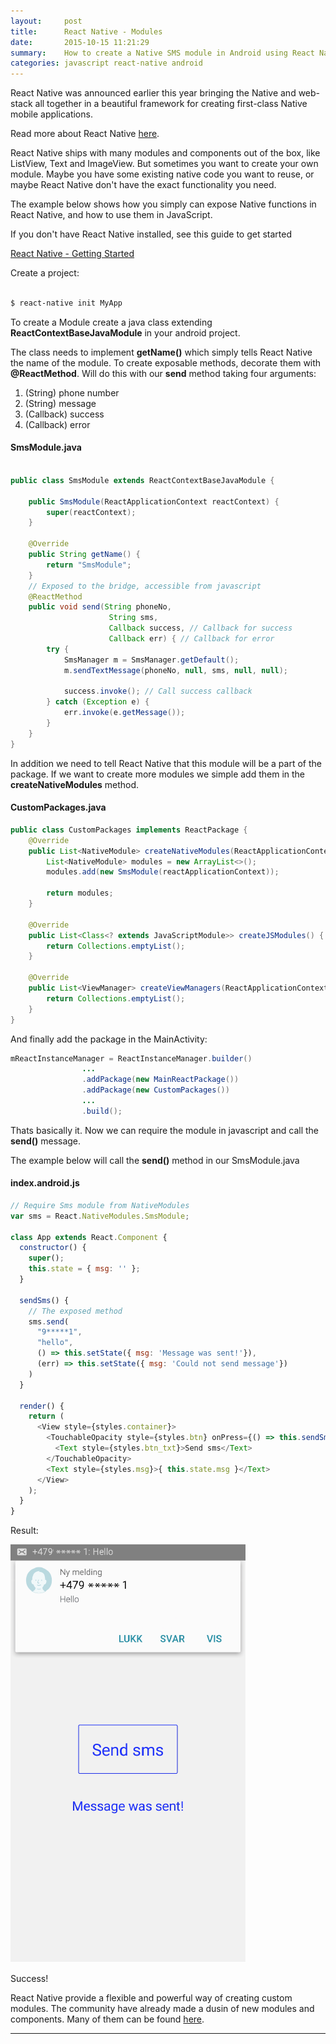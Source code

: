 ```yaml
---
layout:     post
title:      React Native - Modules
date:       2015-10-15 11:21:29
summary:    How to create a Native SMS module in Android using React Native
categories: javascript react-native android
---
```

React Native was announced earlier this year bringing the Native and web-stack all together in a beautiful framework for creating first-class Native mobile applications.

Read more about React Native [here](https://facebook.github.io/react-native/).

React Native ships with many modules and components out of the box, like ListView, Text and ImageView. But sometimes you want to create your own module. Maybe you have some existing native code you want to reuse, or maybe React Native don't have the exact functionality you need.

The example below shows how you simply can expose Native functions in React Native, and how to use them in JavaScript.

If you don't have React Native installed, see this guide to get started

[React Native - Getting Started](https://facebook.github.io/react-native/docs/getting-started.html#content)


Create a project:

```bash

$ react-native init MyApp

```

To create a Module create a java class extending **ReactContextBaseJavaModule** in your android project.

The class needs to implement **getName()** which simply tells React Native the name of the module.
To create exposable methods, decorate them with **@ReactMethod**. Will do this with our **send** method taking four arguments:

1. (String) phone number
2. (String) message
3. (Callback) success
4. (Callback) error

#### SmsModule.java
```java

public class SmsModule extends ReactContextBaseJavaModule {

    public SmsModule(ReactApplicationContext reactContext) {
        super(reactContext);
    }

    @Override
    public String getName() {
        return "SmsModule";
    }
    // Exposed to the bridge, accessible from javascript
    @ReactMethod
    public void send(String phoneNo, 
                      String sms, 
                      Callback success, // Callback for success 
                      Callback err) { // Callback for error
        try {
            SmsManager m = SmsManager.getDefault();
            m.sendTextMessage(phoneNo, null, sms, null, null);

            success.invoke(); // Call success callback
        } catch (Exception e) {
            err.invoke(e.getMessage());
        }
    }
}

```
In addition we need to tell React Native that this module will be a part of the package. If we want to create more modules we simple add them in the **createNativeModules** method.

#### CustomPackages.java
```java
public class CustomPackages implements ReactPackage {
    @Override
    public List<NativeModule> createNativeModules(ReactApplicationContext reactApplicationContext) {
        List<NativeModule> modules = new ArrayList<>();
        modules.add(new SmsModule(reactApplicationContext));

        return modules;
    }

    @Override
    public List<Class<? extends JavaScriptModule>> createJSModules() {
        return Collections.emptyList();
    }

    @Override
    public List<ViewManager> createViewManagers(ReactApplicationContext reactApplicationContext) {
        return Collections.emptyList();
    }
}

```
And finally add the package in the MainActivity:

```java
mReactInstanceManager = ReactInstanceManager.builder()
                ...
                .addPackage(new MainReactPackage())
                .addPackage(new CustomPackages())
                ...
                .build();
```

Thats basically it. Now we can require the module in javascript and call the **send()** message.

The example below will call the **send()** method in our SmsModule.java

#### index.android.js

```javascript
// Require Sms module from NativeModules
var sms = React.NativeModules.SmsModule;

class App extends React.Component {
  constructor() {
    super();
    this.state = { msg: '' };
  }
  
  sendSms() {
    // The exposed method
    sms.send(
      "9*****1",
      "hello",
      () => this.setState({ msg: 'Message was sent!'}),
      (err) => this.setState({ msg: 'Could not send message'})
    )
  }

  render() {
    return (
      <View style={styles.container}>
        <TouchableOpacity style={styles.btn} onPress={() => this.sendSms()}>
          <Text style={styles.btn_txt}>Send sms</Text>
        </TouchableOpacity>
        <Text style={styles.msg}>{ this.state.msg }</Text>
      </View>
    );
  }
}


```
 Result:

![Sms module - Andorid](/images/react_native_sms_module.png)

Success!


React Native provide a flexible and powerful way of creating custom modules. The community have already made a dusin of new modules and components. Many of them can be found [here](https://react.parts/native).

---

